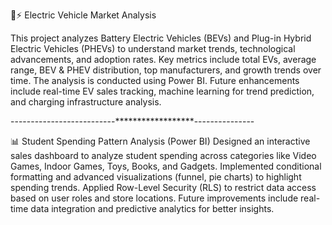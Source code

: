 🚗⚡ Electric Vehicle Market Analysis

This project analyzes Battery Electric Vehicles (BEVs) and Plug-in Hybrid Electric Vehicles (PHEVs) to understand market trends, technological advancements, and adoption rates. Key metrics include total EVs, average range, BEV & PHEV distribution, top manufacturers, and growth trends over time. The analysis is conducted using  Power BI. Future enhancements include real-time EV sales tracking, machine learning for trend prediction, and charging infrastructure analysis.

--------------------------******************---------------


📊 Student Spending Pattern Analysis (Power BI)
Designed an interactive sales dashboard to analyze student spending across categories like Video Games, Indoor Games, Toys, Books, and Gadgets. Implemented conditional formatting and advanced visualizations (funnel, pie charts) to highlight spending trends. Applied Row-Level Security (RLS) to restrict data access based on user roles and store locations. Future improvements include real-time data integration and predictive analytics for better insights.
